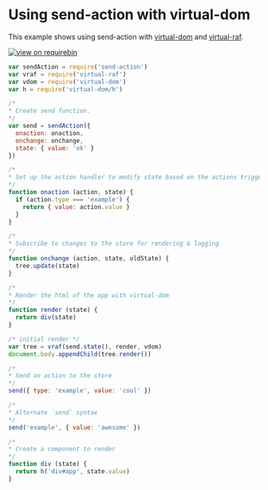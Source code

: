 # Using send-action with virtual-dom

This example shows using send-action with [virtual-dom](http://npmjs.com/virtual-dom) and [virtual-raf](http://npmjs.com/virtual-raf).

[![view on requirebin](http://requirebin.com/badge.png)](http://requirebin.com/?gist=10bb9ef42774c3fdbaa07b3e53582abe)

```js
var sendAction = require('send-action')
var vraf = require('virtual-raf')
var vdom = require('virtual-dom')
var h = require('virtual-dom/h')

/*
* Create send function.
*/
var send = sendAction({
  onaction: onaction,
  onchange: onchange,
  state: { value: 'ok' }
})

/*
* Set up the action handler to modify state based on the actions triggered
*/
function onaction (action, state) {
  if (action.type === 'example') {
    return { value: action.value }
  }
}

/*
* Subscribe to changes to the store for rendering & logging
*/
function onchange (action, state, oldState) {
  tree.update(state)
}

/*
* Render the html of the app with virtual-dom
*/
function render (state) {
  return div(state)
}

/* initial render */
var tree = vraf(send.state(), render, vdom)
document.body.appendChild(tree.render())

/*
* Send an action to the store
*/
send({ type: 'example', value: 'cool' })

/*
* Alternate `send` syntax
*/
send('example', { value: 'awesome' })

/*
* Create a component to render
*/
function div (state) {
  return h('div#app', state.value)
}
```
